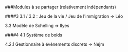 ###Modules à se partager
(relativement indépendants)

####3
3.1 / 3.2 :
Jeu de la vie / Jeu de l'immigration
=> Léo

3.3
Modèle de Schelling
=> Ilyes

####4
4.1
Système de boids

4.2.1
Gestionnaire à événements discrets
=> Nejm
